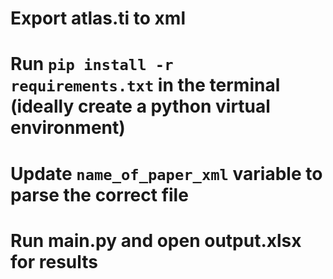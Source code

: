 #  Export atlas.ti to xml 
#  Run `pip install -r requirements.txt` in the terminal (ideally create a python virtual environment)
#  Update `name_of_paper_xml` variable to parse the correct file
#  Run main.py and open output.xlsx for results